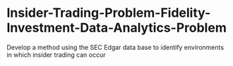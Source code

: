 # Insider-Trading-Problem-Fidelity-Investment-Data-Analytics-Problem
Develop a method using the SEC Edgar data base to identify environments in which insider trading can occur
